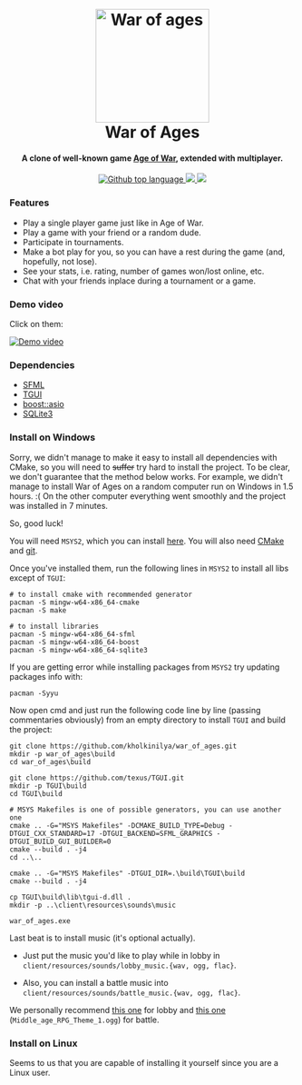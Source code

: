 <h1 align="center">
  <br>
  <a href="https://github.com/kholkinilya/war_of_ages"><img src="https://github.com/kholkinilya/war_of_ages/blob/multiplayer_debug/client/resources/pictures/logo.png?raw=true" alt="War of ages" width="200"></a>
  <br>
  War of Ages
  <br>
</h1>

<h4 align="center"> A clone of well-known game <a href="https://igroutka.ru/flesh-igry/28216-age-of-war.html" target="_blank">Age of War</a>, extended with multiplayer.</h4>

<p align="center">
  <a href="https://github.com/kholkinilya/war_of_ages">
    <img src="https://img.shields.io/github/languages/top/kholkinilya/war_of_ages?logo=github&style=flat-square"
         alt="Github top language">
  </a>
  <a href="https://github.com/kholkinilya/war_of_ages/blob/main/LICENSE">
    <img src="https://img.shields.io/github/license/kholkinilya/war_of_ages?style=flat-square">
  </a>
  <a href="https://www.google.com/search?q=%D0%BA%D0%BE%D1%82%D1%8F%D1%82%D0%B0+%D0%B2+%D0%BA%D0%BE%D1%80%D0%B7%D0%B8%D0%BD%D0%BA%D0%B5&sxsrf=ALiCzsYMkSzTyIJ_FxOqX7Auo69DxZ0BPA:1654372913022&source=lnms&tbm=isch&sa=X&ved=2ahUKEwiq4rmuy5T4AhVLBxAIHUppCc8Q_AUoAXoECAEQAw&biw=1536&bih=714&dpr=1.25">
    <img src="https://img.shields.io/github/commit-activity/y/kholkinilya/war_of_ages">
  </a>
</p>

### Features

* Play a single player game just like in Age of War.
* Play a game with your friend or a random dude.
* Participate in tournaments.
* Make a bot play for you, so you can have a rest during the game (and, hopefully, not lose).
* See your stats, i.e. rating, number of games won/lost online, etc.
* Chat with your friends inplace during a tournament or a game.

### Demo video

Click on them:

[![Demo video](https://static8.depositphotos.com/1394326/864/i/600/depositphotos_8642715-stock-photo-six-in-a-basket.jpg)](https://www.youtube.com/watch?v=k8IB5wZuL_I&t=0s)

### Dependencies

* [SFML](https://www.sfml-dev.org/)
* [TGUI](https://tgui.eu/)
* [boost::asio](https://www.boost.org/doc/libs/1_75_0/doc/html/boost_asio.html)
* [SQLite3](https://www.sqlite.org/index.html)

### Install on Windows

Sorry, we didn't manage to make it easy to install all dependencies with CMake, so 
you will need to ~~suffer~~ try hard to install the project.
To be clear, we don't guarantee that the method below works. For example, we 
didn't manage to install War of Ages on a random computer run on Windows in 1.5 hours. :(
On the other computer everything went smoothly and the project was installed in 7 minutes.

So, good luck!

You will need `MSYS2`, which you can install [here](https://www.msys2.org/#installation).
You will also need [CMake](https://cmake.org/) and [git](https://git-scm.com/).

Once you've installed them, run the following lines in `MSYS2` to install all libs except of `TGUI`:

```shell
# to install cmake with recommended generator
pacman -S mingw-w64-x86_64-cmake 
pacman -S make

# to install libraries
pacman -S mingw-w64-x86_64-sfml 
pacman -S mingw-w64-x86_64-boost
pacman -S mingw-w64-x86_64-sqlite3 
```

If you are getting error while installing packages from `MSYS2` try updating packages info with:

```shell
pacman -Syyu
```

Now open cmd and just run the following code line by line (passing commentaries obviously) from an empty
directory to install `TGUI` and build the project:

```shell
git clone https://github.com/kholkinilya/war_of_ages.git
mkdir -p war_of_ages\build
cd war_of_ages\build

git clone https://github.com/texus/TGUI.git
mkdir -p TGUI\build
cd TGUI\build

# MSYS Makefiles is one of possible generators, you can use another one
cmake .. -G="MSYS Makefiles" -DCMAKE_BUILD_TYPE=Debug -DTGUI_CXX_STANDARD=17 -DTGUI_BACKEND=SFML_GRAPHICS -DTGUI_BUILD_GUI_BUILDER=0 
cmake --build . -j4
cd ..\..

cmake .. -G="MSYS Makefiles" -DTGUI_DIR=.\build\TGUI\build
cmake --build . -j4

cp TGUI\build\lib\tgui-d.dll .
mkdir -p ..\client\resources\sounds\music

war_of_ages.exe
```

Last beat is to install music (it's optional actually).
* Just put the music you'd like to play while in lobby in `client/resources/sounds/lobby_music.{wav, ogg, flac}`.

* Also, you can install a battle music into `client/resources/sounds/battle_music.{wav, ogg, flac}`.

We personally recommend [this one](https://www.chosic.com/download-audio/29678/) for lobby and [this one](https://opengameart.org/content/campaign-more-music-inside?destination=node/25538) (`Middle_age_RPG_Theme_1.ogg`) for battle.

### Install on Linux

Seems to us that you are capable of installing it yourself since you are a Linux user.

